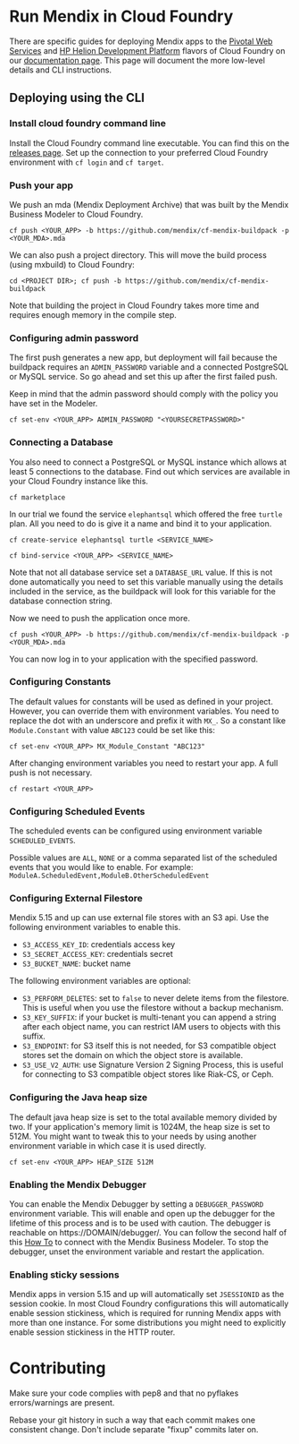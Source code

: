 Run Mendix in Cloud Foundry
=====

There are specific guides for deploying Mendix apps to the [Pivotal Web Services](https://world.mendix.com/display/howto50/Deploying+a+Mendix+App+to+Pivotal) and [HP Helion Development Platform](https://world.mendix.com/display/howto50/Deploying+a+Mendix+App+to+HP+Helion) flavors of Cloud Foundry on our [documentation page](https://world.mendix.com/display/howto50/Deploying+a+Mendix+App+to+Cloud+Foundry). This page will document the more low-level details and CLI instructions.


Deploying using the CLI
----


### Install cloud foundry command line

Install the Cloud Foundry command line executable. You can find this on the [releases page](https://github.com/cloudfoundry/cli#stable-release). Set up the connection to your preferred Cloud Foundry environment with `cf login` and `cf target`.


### Push your app

We push an mda (Mendix Deployment Archive) that was built by the Mendix Business Modeler to Cloud Foundry.

    cf push <YOUR_APP> -b https://github.com/mendix/cf-mendix-buildpack -p <YOUR_MDA>.mda

We can also push a project directory. This will move the build process (using mxbuild) to Cloud Foundry:

    cd <PROJECT DIR>; cf push -b https://github.com/mendix/cf-mendix-buildpack

Note that building the project in Cloud Foundry takes more time and requires enough memory in the compile step.


### Configuring admin password

The first push generates a new app, but deployment will fail because the buildpack requires an `ADMIN_PASSWORD` variable and a connected PostgreSQL or MySQL service. So go ahead and set this up after the first failed push.

Keep in mind that the admin password should comply with the policy you have set in the Modeler.

    cf set-env <YOUR_APP> ADMIN_PASSWORD "<YOURSECRETPASSWORD>"


### Connecting a Database

You also need to connect a PostgreSQL or MySQL instance which allows at least 5 connections to the database. Find out which services are available in your Cloud Foundry instance like this.

    cf marketplace

In our trial we found the service `elephantsql` which offered the free `turtle` plan. All you need to do is give it a name and bind it to your application.

    cf create-service elephantsql turtle <SERVICE_NAME>

    cf bind-service <YOUR_APP> <SERVICE_NAME>

Note that not all database service set a `DATABASE_URL` value. If this is not done automatically you need to set this variable manually using the details included in the service, as the buildpack will look for this variable for the database connection string.

Now we need to push the application once more.

    cf push <YOUR_APP> -b https://github.com/mendix/cf-mendix-buildpack -p <YOUR_MDA>.mda

You can now log in to your application with the specified password.


### Configuring Constants

The default values for constants will be used as defined in your project. However, you can override them with environment variables. You need to replace the dot with an underscore and prefix it with `MX_`. So a constant like `Module.Constant` with value `ABC123` could be set like this:

    cf set-env <YOUR_APP> MX_Module_Constant "ABC123"

After changing environment variables you need to restart your app. A full push is not necessary.

    cf restart <YOUR_APP>


### Configuring Scheduled Events

The scheduled events can be configured using environment variable `SCHEDULED_EVENTS`.

Possible values are `ALL`, `NONE` or a comma separated list of the scheduled events that you would like to enable. For example: `ModuleA.ScheduledEvent,ModuleB.OtherScheduledEvent`


### Configuring External Filestore

Mendix 5.15 and up can use external file stores with an S3 api. Use the following environment variables to enable this.

* `S3_ACCESS_KEY_ID`: credentials access key
* `S3_SECRET_ACCESS_KEY`: credentials secret
* `S3_BUCKET_NAME`: bucket name

The following environment variables are optional:
* `S3_PERFORM_DELETES`: set to `false` to never delete items from the filestore. This is useful when you use the filestore without a backup mechanism.
* `S3_KEY_SUFFIX`: if your bucket is multi-tenant you can append a string after each object name, you can restrict IAM users to objects with this suffix.
* `S3_ENDPOINT`: for S3 itself this is not needed, for S3 compatible object stores set the domain on which the object store is available.
* `S3_USE_V2_AUTH`: use Signature Version 2 Signing Process, this is useful for connecting to S3 compatible object stores like Riak-CS, or Ceph.


### Configuring the Java heap size

The default java heap size is set to the total available memory divided by two. If your application's memory limit is 1024M, the heap size is set to 512M. You might want to tweak this to your needs by using another environment variable in which case it is used directly.

    cf set-env <YOUR_APP> HEAP_SIZE 512M


### Enabling the Mendix Debugger

You can enable the Mendix Debugger by setting a `DEBUGGER_PASSWORD` environment variable. This will enable and open up the debugger for the lifetime of this process and is to be used with caution. The debugger is reachable on https://DOMAIN/debugger/. You can follow the second half of this [How To](https://world.mendix.com/display/howto50/Debugging+Microflows+Remotely) to connect with the Mendix Business Modeler. To stop the debugger, unset the environment variable and restart the application.

### Enabling sticky sessions

Mendix apps in version 5.15 and up will automatically set `JSESSIONID` as the session cookie. In most Cloud Foundry configurations this will automatically enable session stickiness, which is required for running Mendix apps with more than one instance. For some distributions you might need to explicitly enable session stickiness in the HTTP router.


Contributing
====

Make sure your code complies with pep8 and that no pyflakes errors/warnings are present.

Rebase your git history in such a way that each commit makes one consistent change. Don't include separate "fixup" commits later on.
